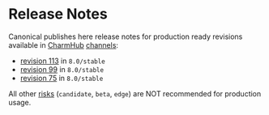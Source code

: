 # Release Notes

Canonical publishes here release notes for production ready revisions available in [CharmHub](https://charmhub.io) [channels](https://juju.is/docs/sdk/channel):


* [revision 113](/t/12221) in `8.0/stable`
* [revision 99](/t/11880) in `8.0/stable`
* [revision 75](/t/11879) in `8.0/stable`

All other [risks](https://juju.is/docs/sdk/channel#heading--risk) (`candidate`, `beta`, `edge`) are NOT recommended for production usage.